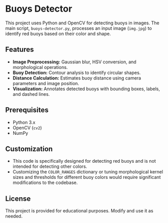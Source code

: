# Buoys Detector

This project uses Python and OpenCV for detecting buoys in images. The main script, `buoys-detector.py`, processes an input image (`img.jpg`) to identify red buoys based on their color and shape.

## Features

- **Image Preprocessing:** Gaussian blur, HSV conversion, and morphological operations.
- **Buoy Detection:** Contour analysis to identify circular shapes.
- **Distance Calculation:** Estimates buoy distance using camera parameters and image position.
- **Visualization:** Annotates detected buoys with bounding boxes, labels, and dashed lines.

## Prerequisites

- Python 3.x
- OpenCV (`cv2`)
- NumPy


## Customization

- This code is specifically designed for detecting red buoys and is not intended for detecting other colors.
- Customizing the `COLOR_RANGES` dictionary or tuning morphological kernel sizes and thresholds for different buoy colors would require significant modifications to the codebase.

## License

This project is provided for educational purposes. Modify and use it as needed.